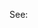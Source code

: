 <!-- 
Include a ticket and/or task number with "FD" or "DT" prefix in the "Add a title" field above, e.g: 

[FD12345] Title Goes Here
-->

See: <!-- Add a direct link to the Freshdesk ticket and/or the DashTasks task here -->

<!-- Enter a brief description of the PR contents here -->
